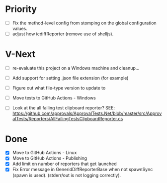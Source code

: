 # Priority
* [ ] Fix the method-level config from stomping on the global configuration values.
* [ ] adjust how icdiffReporter (remove use of shelljs).

# V-Next
* [ ] re-evaluate this project on a Windows machine and cleanup...
* [ ] Add support for setting .json file extension (for example)
* [ ] Figure out what file-type version to update to
* [ ] Move tests to GitHub Actions - Windows
* [ ] Look at the all failing test clipboard reporter? SEE: https://github.com/approvals/ApprovalTests.Net/blob/master/src/ApprovalTests/Reporters/AllFailingTestsClipboardReporter.cs


# Done
* [x] Move to GitHub Actions - Linux
* [x] Move to GitHub Actions - Publishing
* [x] Add limit on number of reporters that get launched
* [x] Fix Error message in GeneridDiffReporterBase when not spawnSync (spawn is used). (stderr/out is not logging correctly).
